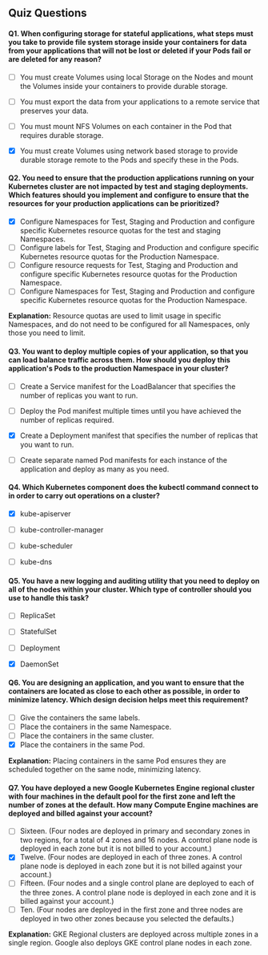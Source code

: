 ## Quiz Questions

#### Q1. When configuring storage for stateful applications, what steps must you take to provide file system storage inside your containers for data from your applications that will not be lost or deleted if your Pods fail or are deleted for any reason?

- [ ] You must create Volumes using local Storage on the Nodes and mount the Volumes inside your containers to provide durable storage.
- [ ] You must export the data from your applications to a remote service that preserves your data.
- [ ] You must mount NFS Volumes on each container in the Pod that requires durable storage.
- [x] You must create Volumes using network based storage to provide durable storage remote to the Pods and specify these in the Pods.


#### Q2. You need to ensure that the production applications running on your Kubernetes cluster are not impacted by test and staging deployments. Which features should you implement and configure to ensure that the resources for your production applications can be prioritized?

- [x] Configure Namespaces for Test, Staging and Production and configure specific Kubernetes resource quotas for the test and staging Namespaces.
- [ ] Configure labels for Test, Staging and Production and configure specific Kubernetes resource quotas for the Production Namespace.
- [ ] Configure resource requests for Test, Staging and Production and configure specific Kubernetes resource quotas for the Production Namespace.
- [ ] Configure Namespaces for Test, Staging and Production and configure specific Kubernetes resource quotas for the Production Namespace.

**Explanation:**  Resource quotas are used to limit usage in specific Namespaces, and do not need to be configured for all Namespaces, only those you need to limit.


#### Q3. You want to deploy multiple copies of your application, so that you can load balance traffic across them. How should you deploy this application's Pods to the production Namespace in your cluster?

- [ ] Create a Service manifest for the LoadBalancer that specifies the number of replicas you want to run.
- [ ] Deploy the Pod manifest multiple times until you have achieved the number of replicas required.
- [x] Create a Deployment manifest that specifies the number of replicas that you want to run.
- [ ] Create separate named Pod manifests for each instance of the application and deploy as many as you need.


#### Q4. Which Kubernetes component does the kubectl command connect to in order to carry out operations on a cluster?

- [x] kube-apiserver
- [ ] kube-controller-manager
- [ ] kube-scheduler
- [ ] kube-dns


#### Q5. You have a new logging and auditing utility that you need to deploy on all of the nodes within your cluster. Which type of controller should you use to handle this task?

- [ ] ReplicaSet
- [ ] StatefulSet
- [ ] Deployment
- [x] DaemonSet


#### Q6. You are designing an application, and you want to ensure that the containers are located as close to each other as possible, in order to minimize latency. Which design decision helps meet this requirement?

- [ ] Give the containers the same labels.
- [ ] Place the containers in the same Namespace.
- [ ] Place the containers in the same cluster.
- [x] Place the containers in the same Pod.

**Explanation:**  Placing containers in the same Pod ensures they are scheduled together on the same node, minimizing latency.

#### Q7. You have deployed a new Google Kubernetes Engine regional cluster with four machines in the default pool for the first zone and left the number of zones at the default. How many Compute Engine machines are deployed and billed against your account?

- [ ] Sixteen. (Four nodes are deployed in primary and secondary zones in two regions, for a total of 4 zones and 16 nodes. A control plane node is deployed in each zone but it is not billed to your account.)
- [x] Twelve. (Four nodes are deployed in each of three zones. A control plane node is deployed in each zone but it is not billed against your account.)
- [ ] Fifteen. (Four nodes and a single control plane are deployed to each of the three zones. A control plane node is deployed in each zone and it is billed against your account.)
- [ ] Ten. (Four nodes are deployed in the first zone and three nodes are deployed in two other zones because you selected the defaults.)

**Explanation:**  GKE Regional clusters are deployed across multiple zones in a single region. Google also deploys GKE control plane nodes in each zone.
